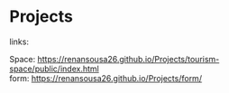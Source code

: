 # Projects

links:

Space: https://renansousa26.github.io/Projects/tourism-space/public/index.html </br>
form: https://renansousa26.github.io/Projects/form/
